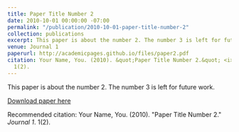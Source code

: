 ```yaml
---
title: Paper Title Number 2
date: 2010-10-01 00:00:00 -07:00
permalink: "/publication/2010-10-01-paper-title-number-2"
collection: publications
excerpt: This paper is about the number 2. The number 3 is left for future work.
venue: Journal 1
paperurl: http://academicpages.github.io/files/paper2.pdf
citation: Your Name, You. (2010). &quot;Paper Title Number 2.&quot; <i>Journal 1</i>.
  1(2).
---
```


This paper is about the number 2. The number 3 is left for future work.

[Download paper here](http://academicpages.github.io/files/paper2.pdf)

Recommended citation: Your Name, You. (2010). "Paper Title Number 2." <i>Journal 1</i>. 1(2).